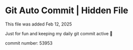 # Git Auto Commit | Hidden File

This file was added Feb 12, 2025

Just for fun and keeping my daily git commit active 🤪

commit number: 53953
